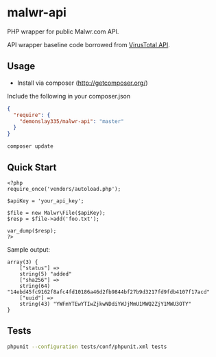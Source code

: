 # malwr-api
PHP wrapper for public Malwr.com API.

API wrapper baseline code borrowed from [VirusTotal API](https://github.com/jayzeng/virustotal_apiwrapper).

## Usage
- Install via composer (http://getcomposer.org/)

Include the following in your composer.json
```json
{
  "require": {
    "demonslay335/malwr-api": "master"
  }
}
```

```
composer update
```

## Quick Start
```
<?php
require_once('vendors/autoload.php');

$apiKey = 'your_api_key';

$file = new Malwr\File($apiKey);
$resp = $file->add('foo.txt');

var_dump($resp);
?>
```

Sample output:
```
array(3) {
    ["status"] =>
    string(5) "added"
    ["sha256"] =>
    string(64) "14ebd45fc9162f8afc4fd10186a46d2fb9844bf27b9d3217fd9fdb4107f17acd"
    ["uuid"] =>
    string(43) "YWFmYTEwYTIwZjkwNDdiYWJjMmU1MWQ2ZjY1MWU3OTY"
}
```
## Tests
```bash
phpunit --configuration tests/conf/phpunit.xml tests
```